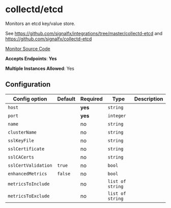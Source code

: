 <!--- GENERATED BY gomplate from scripts/docs/monitor-page.md.tmpl --->

# collectd/etcd

 Monitors an etcd key/value store.

See https://github.com/signalfx/integrations/tree/master/collectd-etcd and
https://github.com/signalfx/collectd-etcd


[Monitor Source Code](https://github.com/signalfx/signalfx-agent/tree/master/internal/monitors/collectd/etcd)

**Accepts Endpoints**: **Yes**

**Multiple Instances Allowed**: Yes

## Configuration

| Config option | Default | Required | Type | Description |
| --- | --- | --- | --- | --- |
| `host` |  | **yes** | `string` |  |
| `port` |  | **yes** | `integer` |  |
| `name` |  | no | `string` |  |
| `clusterName` |  | no | `string` |  |
| `sslKeyFile` |  | no | `string` |  |
| `sslCertificate` |  | no | `string` |  |
| `sslCACerts` |  | no | `string` |  |
| `sslCertValidation` | `true` | no | `bool` |  |
| `enhancedMetrics` | `false` | no | `bool` |  |
| `metricsToInclude` |  | no | `list of string` |  |
| `metricsToExclude` |  | no | `list of string` |  |




